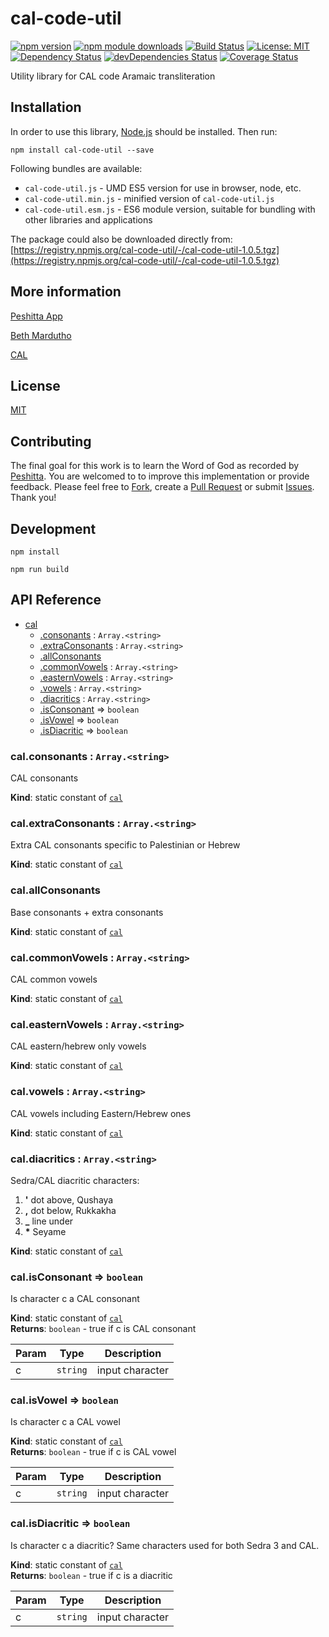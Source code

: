 # cal-code-util

[![npm version](https://badge.fury.io/js/cal-code-util.svg)](https://badge.fury.io/js/cal-code-util)
[![npm module downloads](http://img.shields.io/npm/dt/cal-code-util.svg)](https://www.npmjs.org/package/cal-code-util)
[![Build Status](https://travis-ci.org/peshitta/cal-code-util.svg?branch=master)](https://travis-ci.org/peshitta/cal-code-util)
[![License: MIT](https://img.shields.io/badge/License-MIT-yellow.svg)](https://github.com/peshitta/cal-code-util/blob/master/LICENSE)
[![Dependency Status](https://david-dm.org/peshitta/cal-code-util.svg)](https://david-dm.org/peshitta/cal-code-util)
[![devDependencies Status](https://david-dm.org/peshitta/cal-code-util/dev-status.svg)](https://david-dm.org/peshitta/cal-code-util?type=dev)
[![Coverage Status](https://coveralls.io/repos/github/peshitta/cal-code-util/badge.svg?branch=master)](https://coveralls.io/github/peshitta/cal-code-util?branch=master)

Utility library for CAL code Aramaic transliteration

## Installation

In order to use this library, [Node.js](https://nodejs.org) should be installed. 
Then run:
```
npm install cal-code-util --save
```

Following bundles are available:
* `cal-code-util.js` - UMD ES5 version for use in browser, node, etc.
* `cal-code-util.min.js` - minified version of `cal-code-util.js`
* `cal-code-util.esm.js` - ES6 module version, suitable for bundling with other 
libraries and applications

The package could also be downloaded directly from:
[https://registry.npmjs.org/cal-code-util/-/cal-code-util-1.0.5.tgz](https://registry.npmjs.org/cal-code-util/-/cal-code-util-1.0.5.tgz)

## More information

[Peshitta App](https://peshitta.github.io)

[Beth Mardutho](https://sedra.bethmardutho.org/about/fonts)

[CAL](http://cal1.cn.huc.edu/searching/fullbrowser.html)

## License

[MIT](https://github.com/peshitta/cal-code-util/blob/master/LICENSE)

## Contributing

The final goal for this work is to learn the Word of God as recorded by
[Peshitta](https://en.wikipedia.org/wiki/Peshitta).
You are welcomed to to improve this implementation or provide feedback. Please
feel free to [Fork](https://help.github.com/articles/fork-a-repo/), create a
[Pull Request](https://help.github.com/articles/about-pull-requests/) or
submit [Issues](https://github.com/peshitta/cal-code-util/issues).
Thank you!

## Development

```
npm install
```
```
npm run build
```

## API Reference

* [cal](#module_cal)
    * [.consonants](#module_cal.consonants) : <code>Array.&lt;string&gt;</code>
    * [.extraConsonants](#module_cal.extraConsonants) : <code>Array.&lt;string&gt;</code>
    * [.allConsonants](#module_cal.allConsonants)
    * [.commonVowels](#module_cal.commonVowels) : <code>Array.&lt;string&gt;</code>
    * [.easternVowels](#module_cal.easternVowels) : <code>Array.&lt;string&gt;</code>
    * [.vowels](#module_cal.vowels) : <code>Array.&lt;string&gt;</code>
    * [.diacritics](#module_cal.diacritics) : <code>Array.&lt;string&gt;</code>
    * [.isConsonant](#module_cal.isConsonant) ⇒ <code>boolean</code>
    * [.isVowel](#module_cal.isVowel) ⇒ <code>boolean</code>
    * [.isDiacritic](#module_cal.isDiacritic) ⇒ <code>boolean</code>

<a name="module_cal.consonants"></a>

### cal.consonants : <code>Array.&lt;string&gt;</code>
CAL consonants

**Kind**: static constant of [<code>cal</code>](#module_cal)  
<a name="module_cal.extraConsonants"></a>

### cal.extraConsonants : <code>Array.&lt;string&gt;</code>
Extra CAL consonants specific to Palestinian or Hebrew

**Kind**: static constant of [<code>cal</code>](#module_cal)  
<a name="module_cal.allConsonants"></a>

### cal.allConsonants
Base consonants + extra consonants

**Kind**: static constant of [<code>cal</code>](#module_cal)  
<a name="module_cal.commonVowels"></a>

### cal.commonVowels : <code>Array.&lt;string&gt;</code>
CAL common vowels

**Kind**: static constant of [<code>cal</code>](#module_cal)  
<a name="module_cal.easternVowels"></a>

### cal.easternVowels : <code>Array.&lt;string&gt;</code>
CAL eastern/hebrew only vowels

**Kind**: static constant of [<code>cal</code>](#module_cal)  
<a name="module_cal.vowels"></a>

### cal.vowels : <code>Array.&lt;string&gt;</code>
CAL vowels including Eastern/Hebrew ones

**Kind**: static constant of [<code>cal</code>](#module_cal)  
<a name="module_cal.diacritics"></a>

### cal.diacritics : <code>Array.&lt;string&gt;</code>
Sedra/CAL diacritic characters:
1. __'__ dot above, Qushaya
2. __,__ dot below, Rukkakha
3. **_** line under
4. __*__ Seyame

**Kind**: static constant of [<code>cal</code>](#module_cal)  
<a name="module_cal.isConsonant"></a>

### cal.isConsonant ⇒ <code>boolean</code>
Is character c a CAL consonant

**Kind**: static constant of [<code>cal</code>](#module_cal)  
**Returns**: <code>boolean</code> - true if c is CAL consonant  

| Param | Type | Description |
| --- | --- | --- |
| c | <code>string</code> | input character |

<a name="module_cal.isVowel"></a>

### cal.isVowel ⇒ <code>boolean</code>
Is character c a CAL vowel

**Kind**: static constant of [<code>cal</code>](#module_cal)  
**Returns**: <code>boolean</code> - true if c is CAL vowel  

| Param | Type | Description |
| --- | --- | --- |
| c | <code>string</code> | input character |

<a name="module_cal.isDiacritic"></a>

### cal.isDiacritic ⇒ <code>boolean</code>
Is character c a diacritic? Same characters used for both Sedra 3 and CAL.

**Kind**: static constant of [<code>cal</code>](#module_cal)  
**Returns**: <code>boolean</code> - true if c is a diacritic  

| Param | Type | Description |
| --- | --- | --- |
| c | <code>string</code> | input character |

